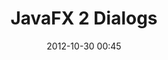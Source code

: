 ---
layout: redirect
title: "JavaFX 2 Dialogs"
date: 2012-10-30 00:45
updated: 2013-05-16
redirect: http://code.makery.ch/blog/javafx-2-dialogs
---